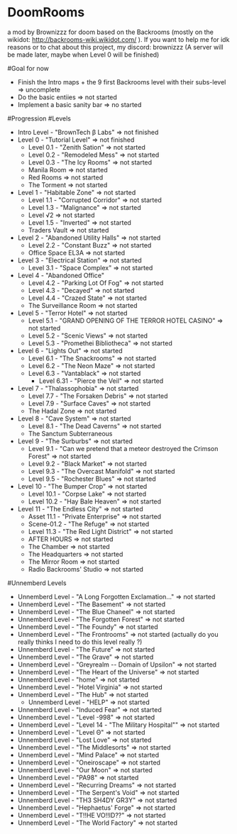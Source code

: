 # DoomRooms
a mod by Brownizzz for doom based on the Backrooms (mostly on the wikidot: http://backrooms-wiki.wikidot.com/ ). If you want to help me for idk reasons or to chat about this project, my discord: brownizzz (A server will be made later, maybe when Level 0 will be finished)


#Goal for now
- Finish the Intro maps + the 9 first Backrooms level with their subs-level => uncomplete
- Do the basic entiies => not started
- Implement a basic sanity bar => no started


#Progression
#Levels
- Intro Level - "BrownTech β Labs" => not finished
- Level 0 - "Tutorial Level" => not finished
    - Level 0.1 - "Zenith Sation" => not started
    - Level 0.2 - "Remodeled Mess" => not started
    - Level 0.3 - "The Icy Rooms" => not started
    - Manila Room => not started
    - Red Rooms => not started
    - The Torment => not started
- Level 1 - "Habitable Zone" => not started
    - Level 1.1 - "Corrupted Corridor" => not started
    - Level 1.3 - "Malignance" => not started
    - Level √2 => not started
    - Level 1.5 - "Inverted" => not started
    - Traders Vault => not started
- Level 2 - "Abandoned Utility Halls" => not started
    - Level 2.2 - "Constant Buzz" => not started
    - Office Space EL3A => not started
- Level 3 - "Electrical Station" => not started
    - Level 3.1 - "Space Complex" => not started
- Level 4 - "Abandoned Office"
    - Level 4.2 - "Parking Lot Of Fog" => not started
    - Level 4.3 - "Decayed" => not started
    - Level 4.4 - "Crazed State" => not started
    - The Surveillance Room => not started
- Level 5 - "Terror Hotel" => not started
    - Level 5.1 - "GRAND OPENING OF THE TERROR HOTEL CASINO" => not started
    - Level 5.2 - "Scenic Views" => not started
    - Level 5.3 - "Promethei Bibliotheca" => not started
- Level 6 - "Lights Out" => not started
    - Level 6.1 - "The Snackrooms" => not started
    - Level 6.2 - "The Neon Maze" => not started
    - Level 6.3 - "Vantablack" => not started
        - Level 6.31 - "Pierce the Veil" => not started
- Level 7 - "Thalassophobia" => not started
    - Level 7.7 - "The Forsaken Debris" => not started
    - Level 7.9 - "Surface Caves" => not started
    - The Hadal Zone => not started
- Level 8 - "Cave System" => not started
    - Level 8.1 - "The Dead Caverns" => not started
    - The Sanctum Subterraneous
- Level 9 - "The Surburbs" => not started
    - Level 9.1 - "Can we pretend that a meteor destroyed the Crimson Forest" => not started
    - Level 9.2 - "Black Market" => not started
    - Level 9.3 - "The Overcast Manifold" => not started
    - Level 9.5 - "Rochester Blues" => not started
- Level 10 - "The Bumper Crop" => not started
    - Level 10.1 - "Corpse Lake" => not started
    - Level 10.2 - "Hay Bale Heaven" => not started
- Level 11 - "The Endless City" => not started
    - Asset 11.1 - "Private Enterprise" => not started
    - Scene-01.2 - "The Refuge" => not started
    - Level 11.3 - "The Red Light District" => not started
    - AFTER HOURS => not started
    - The Chamber => not started
    - The Headquarters => not started
    - The Mirror Room => not started
    - Radio Backrooms' Studio => not started

#Unnemberd Levels
- Unnemberd Level - "A Long Forgotten Exclamation..." => not started
- Unnemberd Level - "The Basement" => not started
- Unnemberd Level - "The Blue Chaneel" => not started
- Unnemberd Level - "The Forgotten Forest" => not started
- Unnemberd Level - "The Foundy" => not started
- Unnemberd Level - "The Frontrooms" => not started (actually do you really thinks I need to do this level really ?)
- Unnemberd Level - "The Future" => not started
- Unnemberd Level - "The Grave" => not started
- Unnemberd Level - "Greyrealm -- Domain of Upsilon" => not started
- Unnemberd Level - "The Heart of the Universe" => not started
- Unnemberd Level - "home" => not started
- Unnemberd Level - "Hotel Virginia" => not started
- Unnemberd Level - "The Hub" => not started
    - Unnemberd Level - "HELP" => not started
- Unnemberd Level - "Induced Fear" => not started
- Unnemberd Level - "Level -998" => not started
- Unnemberd Level - "Level 14 - "The Military Hospital"" => not started
- Unnemberd Level - "Level Θ" => not started
- Unnemberd Level - "Lost Love" => not started
- Unnemberd Level - "The Middlesorts" => not started
- Unnemberd Level - "Mind Palace" => not started
- Unnemberd Level - "Oneiroscape" => not started
- Unnemberd Level - "Our Moon" => not started
- Unnemberd Level - "PA98" => not started
- Unnemberd Level - "Recurring Dreams" => not started
- Unnemberd Level - "The Serpent's Void" => not started
- Unnemberd Level - "TH3 SH4DY GR3Y" => not started
- Unnemberd Level - "Hephaetus' Forge" => not started
- Unnemberd Level - "T!!HE VO!!ID??" => not started
- Unnemberd Level - "The World Factory" => not started
